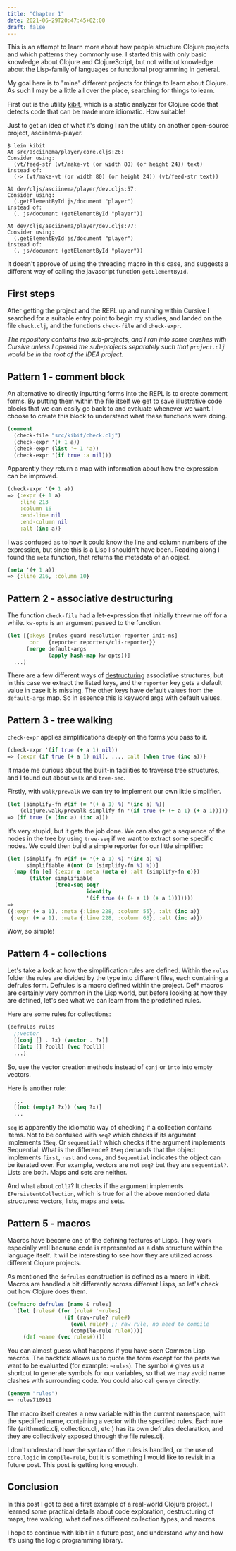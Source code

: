 ```yaml
---
title: "Chapter 1"
date: 2021-06-29T20:47:45+02:00
draft: false
---
```


This is an attempt to learn more about how people structure Clojure projects and
which patterns they commonly use. I started this with only basic knowledge
about Clojure and ClojureScript, but not without knowledge about the
Lisp-family of languages or functional programming in general. 

My goal here is to "mine" different projects for things to learn about Clojure. As such I may be a little all
over the place, searching for things to learn.

First out is the utility [kibit](https://github.com/jonase/kibit), which is a static analyzer for Clojure code
that detects code that can be made more idiomatic. How suitable!

Just to get an idea of what it's doing I ran the utility on another open-source project, asciinema-player.

```shell
$ lein kibit
At src/asciinema/player/core.cljs:26:
Consider using:
  (vt/feed-str (vt/make-vt (or width 80) (or height 24)) text)
instead of:
  (-> (vt/make-vt (or width 80) (or height 24)) (vt/feed-str text))

At dev/cljs/asciinema/player/dev.cljs:57:
Consider using:
  (.getElementById js/document "player")
instead of:
  (. js/document (getElementById "player"))

At dev/cljs/asciinema/player/dev.cljs:77:
Consider using:
  (.getElementById js/document "player")
instead of:
  (. js/document (getElementById "player"))
```

It doesn't approve of using the threading macro in this case, and suggests a different way of calling
the javascript function `getElementById`.


## First steps

After getting the project and the REPL up and running within Cursive I searched
for a suitable entry point to begin my studies, and landed on the file
`check.clj`, and the functions `check-file` and `check-expr`.

*The repository contains two sub-projects, and I ran into some crashes
with Cursive unless I opened the sub-projects separately such that
`project.clj` would be in the root of the IDEA project.*

## Pattern 1 - comment block

An alternative to directly inputting forms into the REPL is to create comment
forms. By putting them within the file itself we get to save illustrative
code blocks that we can easily go back to and evaluate whenever we want. I
choose to create this block to understand what these functions were doing.

```clojure
(comment
  (check-file "src/kibit/check.clj")
  (check-expr '(+ 1 a))
  (check-expr (list '+ 1 'a))
  (check-expr '(if true :a nil)))
```

Apparently they return a map with information about how the expression can be improved.

```clojure
(check-expr '(+ 1 a))
=> {:expr (+ 1 a)
    :line 213
    :column 16
    :end-line nil
    :end-column nil
    :alt (inc a)}
```

I was confused as to how it could know the line and column numbers of the expression, but since this is a Lisp I
shouldn't have been. Reading along I found the `meta` function, that returns the metadata of an object.

```clojure
(meta '(+ 1 a))
=> {:line 216, :column 10}
```

## Pattern 2 - associative destructuring

The function `check-file` had a let-expression that initially threw me off for a while. `kw-opts` is an argument passed
to the function.

```clojure
(let [{:keys [rules guard resolution reporter init-ns]
       :or   {reporter reporters/cli-reporter}}
      (merge default-args
             (apply hash-map kw-opts))]
  ...)
```

There are a few different ways of [destructuring](https://clojure.org/guides/destructuring) associative structures,
but in this case we extract the listed keys, and the `reporter` key gets a default value in case it is missing. The
other keys have default values from the `default-args` map. So in essence this is keyword args with default values.

## Pattern 3 - tree walking

`check-expr` applies simplifications deeply on the forms you pass to it.

```clojure
(check-expr '(if true (+ a 1) nil))
=> {:expr (if true (+ a 1) nil), ..., :alt (when true (inc a))}
```

It made me curious about the built-in facilities to traverse tree structures, and I found out about `walk` and
`tree-seq`.

Firstly, with `walk/prewalk` we can try to implement our own little simplifier.

```clojure
(let [simplify-fn #(if (= '(+ a 1) %) '(inc a) %)]
    (clojure.walk/prewalk simplify-fn '(if true (+ (+ a 1) (+ a 1)))))
=> (if true (+ (inc a) (inc a)))
```

It's very stupid, but it gets the job done. We can also get a sequence of the nodes in the tree by using `tree-seq`
if we want to extract some specific nodes. We could then build a simple reporter for our little simplifier:

```clojure
(let [simplify-fn #(if (= '(+ a 1) %) '(inc a) %)
      simplifiable #(not (= (simplify-fn %) %))]
  (map (fn [e] {:expr e :meta (meta e) :alt (simplify-fn e)})
       (filter simplifiable
               (tree-seq seq?
                         identity
                         '(if true (+ (+ a 1) (+ a 1)))))))
=>
({:expr (+ a 1), :meta {:line 228, :column 55}, :alt (inc a)}
 {:expr (+ a 1), :meta {:line 228, :column 63}, :alt (inc a)})
```

Wow, so simple!

## Pattern 4 - collections

Let's take a look at how the simplification rules are defined. Within the `rules` folder the rules are divided by the
type into different files, each containing a defrules form. Defrules is a macro defined within the project. Def* macros
are certainly very common in the Lisp world, but before looking at how they are defined, let's see what we can learn
from the predefined rules.

Here are some rules for collections:
```clojure
(defrules rules
  ;;vector
  [(conj [] . ?x) (vector . ?x)]
  [(into [] ?coll) (vec ?coll)]
  ...)
```

So, use the vector creation methods instead of `conj` or `into` into empty vectors.

Here is another rule:
```clojure
  ...
  [(not (empty? ?x)) (seq ?x)]
  ...
```

`seq` is apparently the idiomatic way of checking if a collection contains items. Not to be confused with `seq?` which
checks if its argument implements `ISeq`. Or `sequential?` which checks if the argument implements Sequential. What is
the difference? `ISeq` demands that the object implements `first`, `rest` and `cons`,
and `Sequential` indicates the object can be iterated over. For example, vectors are not `seq?` but they are
`sequential?`. Lists are both. Maps and sets are neither.

And what about `coll?`? It checks if the argument implements `IPersistentCollection`, which is true for all the above
mentioned data structures: vectors, lists, maps and sets.

## Pattern 5 - macros

Macros have become one of the defining features of Lisps. They work especially well because code is represented as
a data structure within the language itself. It will be interesting to see how they are utilized across
different Clojure projects. 

As mentioned the `defrules` construction is defined as a macro in kibit. Macros are handled a bit differently
across different Lisps, so let's check out how Clojure does them.

```clojure
(defmacro defrules [name & rules]
  `(let [rules# (for [rule# '~rules]
                  (if (raw-rule? rule#)
                    (eval rule#) ;; raw rule, no need to compile
                    (compile-rule rule#)))]
     (def ~name (vec rules#))))
```

You can almost guess what happens if you have seen Common Lisp macros. The backtick allows us to quote the form except
for the parts we want to be evaluated (for example: `~rules`). The symbol `#` gives us a shortcut to generate symbols
for our variables, so that we may avoid name clashes with surrounding code. You could also call `gensym` directly.

```clojure
(gensym "rules")
=> rules710911
```

The macro itself creates a new variable within the current namespace, with the specified name, containing a vector with
the specified rules. Each rule file (arithmetic.clj, collection.clj, etc.) has its own defrules declaration, and they
are collectively exposed through the file rules.clj.

I don't understand how the syntax of the rules is handled, or the use of `core.logic` in `compile-rule`, but it is
something I would like to revisit in a future post. This post is getting long enough.

## Conclusion

In this post I got to see a first example of a real-world Clojure project. I learned some practical details about
code exploration, destructuring of maps, tree walking, what defines different collection types, and macros.

I hope to continue with kibit in a future post, and understand why and how it's using the logic programming library.